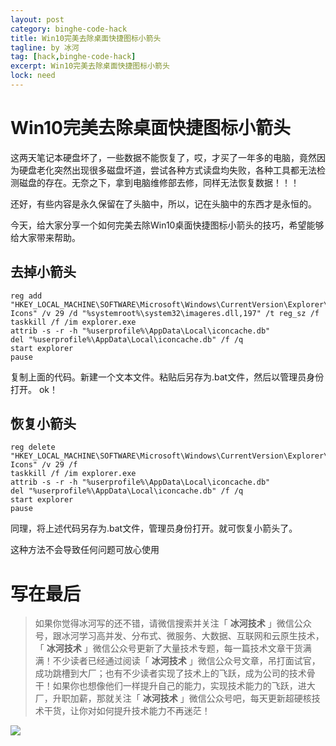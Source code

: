 ```yaml
---
layout: post
category: binghe-code-hack
title: Win10完美去除桌面快捷图标小箭头
tagline: by 冰河
tag: [hack,binghe-code-hack]
excerpt: Win10完美去除桌面快捷图标小箭头
lock: need
---
```


# Win10完美去除桌面快捷图标小箭头

这两天笔记本硬盘坏了，一些数据不能恢复了，哎，才买了一年多的电脑，竟然因为硬盘老化突然出现很多磁盘坏道，尝试各种方式读盘均失败，各种工具都无法检测磁盘的存在。无奈之下，拿到电脑维修部去修，同样无法恢复数据！！！

还好，有些内容是永久保留在了头脑中，所以，记在头脑中的东西才是永恒的。

今天，给大家分享一个如何完美去除Win10桌面快捷图标小箭头的技巧，希望能够给大家带来帮助。

## 去掉小箭头 

```
reg add "HKEY_LOCAL_MACHINE\SOFTWARE\Microsoft\Windows\CurrentVersion\Explorer\Shell Icons" /v 29 /d "%systemroot%\system32\imageres.dll,197" /t reg_sz /f
taskkill /f /im explorer.exe
attrib -s -r -h "%userprofile%\AppData\Local\iconcache.db"
del "%userprofile%\AppData\Local\iconcache.db" /f /q
start explorer
pause
```

复制上面的代码。新建一个文本文件。粘贴后另存为.bat文件，然后以管理员身份打开。 ok！

## 恢复小箭头

```
reg delete "HKEY_LOCAL_MACHINE\SOFTWARE\Microsoft\Windows\CurrentVersion\Explorer\Shell Icons" /v 29 /f
taskkill /f /im explorer.exe
attrib -s -r -h "%userprofile%\AppData\Local\iconcache.db"
del "%userprofile%\AppData\Local\iconcache.db" /f /q
start explorer
pause
```

同理，将上述代码另存为.bat文件，管理员身份打开。就可恢复小箭头了。

这种方法不会导致任何问题可放心使用

# 写在最后

> 如果你觉得冰河写的还不错，请微信搜索并关注「 **冰河技术** 」微信公众号，跟冰河学习高并发、分布式、微服务、大数据、互联网和云原生技术，「 **冰河技术** 」微信公众号更新了大量技术专题，每一篇技术文章干货满满！不少读者已经通过阅读「 **冰河技术** 」微信公众号文章，吊打面试官，成功跳槽到大厂；也有不少读者实现了技术上的飞跃，成为公司的技术骨干！如果你也想像他们一样提升自己的能力，实现技术能力的飞跃，进大厂，升职加薪，那就关注「 **冰河技术** 」微信公众号吧，每天更新超硬核技术干货，让你对如何提升技术能力不再迷茫！


![](https://img-blog.csdnimg.cn/20200906013715889.png)